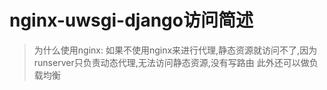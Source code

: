 # nginx-uwsgi-django访问简述
> 为什么使用nginx:
> 如果不使用nginx来进行代理,静态资源就访问不了,因为runserver只负责动态代理,无法访问静态资源,没有写路由
> 此外还可以做负载均衡

